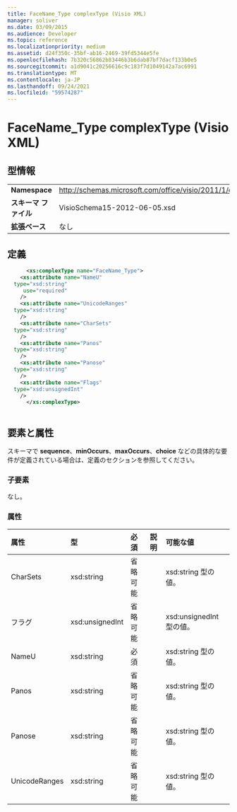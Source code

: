 ```yaml
---
title: FaceName_Type complexType (Visio XML)
manager: soliver
ms.date: 03/09/2015
ms.audience: Developer
ms.topic: reference
ms.localizationpriority: medium
ms.assetid: d24f350c-35bf-ab16-2469-39fd5344e5fe
ms.openlocfilehash: 7b320c56862b83446b3b6dab87bf7dacf133b0e5
ms.sourcegitcommit: a1d9041c20256616c9c183f7d1049142a7ac6991
ms.translationtype: MT
ms.contentlocale: ja-JP
ms.lasthandoff: 09/24/2021
ms.locfileid: "59574287"
---
```

# <a name="facename_type-complextype-visio-xml"></a>FaceName_Type complexType (Visio XML)

## <a name="type-information"></a>型情報

|||
|:-----|:-----|
|**Namespace** <br/> |http://schemas.microsoft.com/office/visio/2011/1/core  <br/> |
|**スキーマ ファイル** <br/> |VisioSchema15-2012-06-05.xsd  <br/> |
|**拡張ベース** <br/> |なし  <br/> |
   
## <a name="definition"></a>定義

```XML
      <xs:complexType name="FaceName_Type">
    <xs:attribute name="NameU"
  type="xsd:string"
     use="required"
    />
    <xs:attribute name="UnicodeRanges"
  type="xsd:string"
    />
    <xs:attribute name="CharSets"
  type="xsd:string"
    />
    <xs:attribute name="Panos"
  type="xsd:string"
    />
    <xs:attribute name="Panose"
  type="xsd:string"
    />
    <xs:attribute name="Flags"
  type="xsd:unsignedInt"
    />
      </xs:complexType>
      
```

## <a name="elements-and-attributes"></a>要素と属性

スキーマで **sequence**、**minOccurs**、**maxOccurs**、**choice** などの具体的な要件が定義されている場合は、定義のセクションを参照してください。 
  
### <a name="child-elements"></a>子要素

なし。
  
### <a name="attributes"></a>属性

|**属性**|**型**|**必須**|**説明**|**可能な値**|
|:-----|:-----|:-----|:-----|:-----|
|CharSets  <br/> |xsd:string  <br/> |省略可能  <br/> ||xsd:string 型の値。  <br/> |
|フラグ  <br/> |xsd:unsignedInt  <br/> |省略可能  <br/> ||xsd:unsignedInt 型の値。  <br/> |
|NameU  <br/> |xsd:string  <br/> |必須  <br/> ||xsd:string 型の値。  <br/> |
|Panos  <br/> |xsd:string  <br/> |省略可能  <br/> ||xsd:string 型の値。  <br/> |
|Panose  <br/> |xsd:string  <br/> |省略可能  <br/> ||xsd:string 型の値。  <br/> |
|UnicodeRanges  <br/> |xsd:string  <br/> |省略可能  <br/> ||xsd:string 型の値。  <br/> |
   

